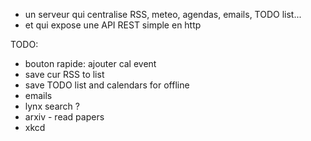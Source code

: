- un serveur qui centralise RSS, meteo, agendas, emails, TODO list...
- et qui expose une API REST simple en http

TODO:

- bouton rapide: ajouter cal event
- save cur RSS to list
- save TODO list and calendars for offline
- emails
- lynx search ?
- arxiv - read papers
- xkcd

